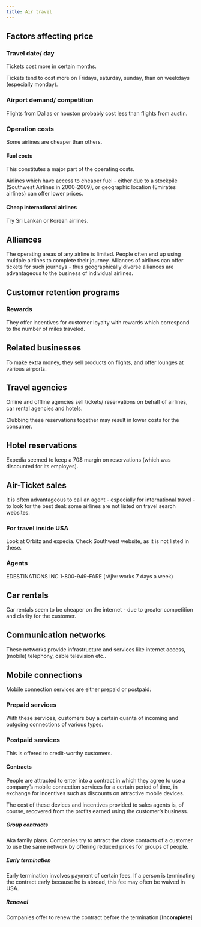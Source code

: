 ```yaml
---
title: Air travel
---
```


## Factors affecting price

### Travel date/ day

Tickets cost more in certain months.

Tickets tend to cost more on Fridays, saturday, sunday, than on weekdays (especially monday).

### Airport demand/ competition

Flights from Dallas or houston probably cost less than flights from austin.

### Operation costs

Some airlines are cheaper than others.

#### Fuel costs

This constitutes a major part of the operating costs.

Airlines which have access to cheaper fuel - either due to a stockpile (Southwest Airlines in 2000-2009), or geographic location (Emirates airlines) can offer lower prices.

#### Cheap international airlines

Try Sri Lankan or Korean airlines.

## Alliances

The operating areas of any airline is limited. People often end up using multiple airlines to complete their journey. Alliances of airlines can offer tickets for such journeys - thus geographically diverse alliances are advantageous to the business of individual airlines.

## Customer retention programs

### Rewards

They offer incentives for customer loyalty with rewards which correspond to the number of miles traveled.

## Related businesses

To make extra money, they sell products on flights, and offer lounges at various airports.

## Travel agencies

Online and offline agencies sell tickets/ reservations on behalf of airlines, car rental agencies and hotels.

Clubbing these reservations together may result in lower costs for the consumer.

## Hotel reservations

Expedia seemed to keep a 70$ margin on reservations (which was discounted for its employes).

## Air-Ticket sales

It is often advantageous to call an agent - especially for international travel - to look for the best deal: some airlines are not listed on travel search websites.

### For travel inside USA

Look at Orbitz and expedia. Check Southwest website, as it is not listed in these.

### Agents

EDESTINATIONS INC 1-800-949-FARE (rAjIv: works 7 days a week)

## Car rentals

Car rentals seem to be cheaper on the internet - due to greater competition and clarity for the customer.

## Communication networks

These networks provide infrastructure and services like internet access, (mobile) telephony, cable television etc..

## Mobile connections

Mobile connection services are either prepaid or postpaid.

### Prepaid services

With these services, customers buy a certain quanta of incoming and outgoing connections of various types.

### Postpaid services

This is offered to credit-worthy customers.

#### Contracts

People are attracted to enter into a contract in which they agree to use a company’s mobile connection services for a certain period of time, in exchange for incentives such as discounts on attractive mobile devices.

The cost of these devices and incentives provided to sales agents is, of course, recovered from the profits earned using the customer’s business.

##### Group contracts

Aka family plans. Companies try to attract the close contacts of a customer to use the same network by offering reduced prices for groups of people.

##### Early termination

Early termination involves payment of certain fees. If a person is terminating the contract early because he is abroad, this fee may often be waived in USA.

##### Renewal

Companies offer to renew the contract before the termination \[**Incomplete**\]

